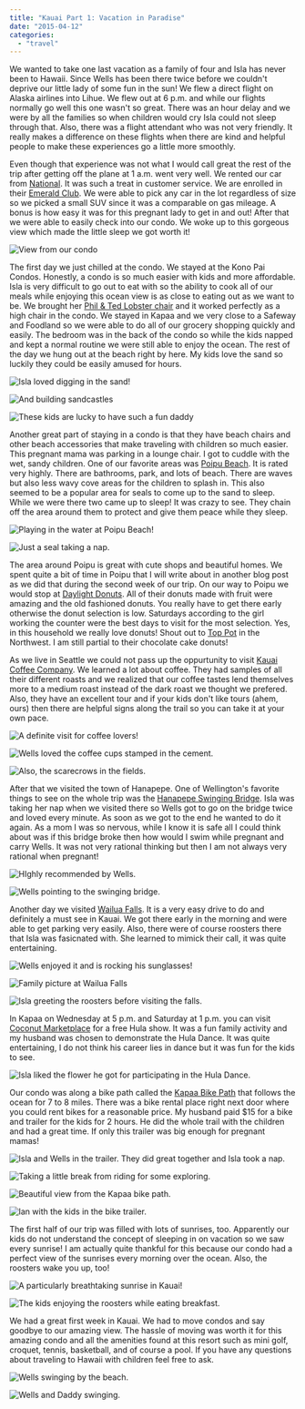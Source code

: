 ```yaml
---
title: "Kauai Part 1: Vacation in Paradise"
date: "2015-04-12"
categories:
  - "travel"
---
```


We wanted to take one last vacation as a family of four and Isla has never been to Hawaii. Since Wells has been there twice before we couldn't deprive our little lady of some fun in the sun! We flew a direct flight on Alaska airlines into Lihue. We flew out at 6 p.m. and while our flights normally go well this one wasn't so great. There was an hour delay and we were by all the families so when children would cry Isla could not sleep through that. Also, there was a flight attendant who was not very friendly. It really makes a difference on these flights when there are kind and helpful people to make these experiences go a little more smoothly.

Even though that experience was not what I would call great the rest of the trip after getting off the plane at 1 a.m. went very well. We rented our car from [National](https://www.nationalcar.com/en_US/car-rental/home.html). It was such a treat in customer service. We are enrolled in their [Emerald Club](https://www.nationalcar.com/en_US/car-rental/loyalty/enrollment/welcome.html). We were able to pick any car in the lot regardless of size so we picked a small SUV since it was a comparable on gas mileage. A bonus is how easy it was for this pregnant lady to get in and out! After that we were able to easily check into our condo. We woke up to this gorgeous view which made the little sleep we got worth it!

![View from our condo ](images/11084152_10100906090399574_7480595116588073648_o.jpg)

The first day we just chilled at the condo. We stayed at the Kono Pai Condos. Honestly, a condo is so much easier with kids and more affordable. Isla is very difficult to go out to eat with so the ability to cook all of our meals while enjoying this ocean view is as close to eating out as we want to be. We brought her [Phil & Ted Lobster chair](http://youngmodernmama.com/2015/01/philandteds-lobster/ "phil&teds Lobster") and it worked perfectly as a high chair in the condo. We stayed in Kapaa and we very close to a Safeway and Foodland so we were able to do all of our grocery shopping quickly and easily. The bedroom was in the back of the condo so while the kids napped and kept a normal routine we were still able to enjoy the ocean. The rest of the day we hung out at the beach right by here. My kids love the sand so luckily they could be easily amused for hours.

![Isla loved digging in the sand! ](images/11082255_10100906095194964_3037037691379358993_o.jpg)

![And building sandcastles ](images/11082417_10100906095025304_642701378199647751_o.jpg)

![These kids are lucky to have such a fun daddy](images/11080865_10100906095544264_8845069530066413608_o.jpg)

Another great part of staying in a condo is that they have beach chairs and other beach accessories that make traveling with children so much easier. This pregnant mama was parking in a lounge chair. I got to cuddle with the wet, sandy children. One of our favorite areas was [Poipu Beach](http://www.poipubeach.org/). It is rated very highly. There are bathrooms, park, and lots of beach. There are waves but also less wavy cove areas for the children to splash in. This also seemed to be a popular area for seals to come up to the sand to sleep. While we were there two came up to sleep! It was crazy to see. They chain off the area around them to protect and give them peace while they sleep.

![Playing in the water at Poipu Beach! ](images/10985291_10100906089725924_7805157428283119676_o.jpg)

![Just a seal taking a nap. ](images/11079996_10100906089261854_6362764457187576179_o.jpg)

The area around Poipu is great with cute shops and beautiful homes. We spent quite a bit of time in Poipu that I will write about in another blog post as we did that during the second week of our trip. On our way to Poipu we would stop at [Daylight Donuts](http://www.daylightdonuts.com/). All of their donuts made with fruit were amazing and the old fashioned donuts. You really have to get there early otherwise the donut selection is low. Saturdays according to the girl working the counter were the best days to visit for the most selection. Yes, in this household we really love donuts! Shout out to [Top Pot](http://www.toppotdoughnuts.com/) in the Northwest. I am still partial to their chocolate cake donuts!

As we live in Seattle we could not pass up the oppurtunity to visit [Kauai Coffee Company](http://kauaicoffee.com/). We learned a lot about coffee. They had samples of all their different roasts and we realized that our coffee tastes lend themselves more to a medium roast instead of the dark roast we thought we prefered. Also, they have an excellent tour and if your kids don't like tours (ahem, ours) then there are helpful signs along the trail so you can take it at your own pace.

![A definite visit for coffee lovers!](images/10497386_10100906091632104_7403379766300408489_o.jpg)

![Wells loved the coffee cups stamped in the cement. ](images/11096574_10100906091502364_4408797303916046314_o1.jpg)

![Also, the scarecrows in the fields. ](images/11080680_10100906090963444_9112761907551021252_o.jpg)

After that we visited the town of Hanapepe. One of Wellington's favorite things to see on the whole trip was the [Hanapepe Swinging Bridge](http://www.kauai.com/hanapepe-swinging-bridge). Isla was taking her nap when we visited there so Wells got to go on the bridge twice and loved every minute. As soon as we got to the end he wanted to do it again. As a mom I was so nervous, while I know it is safe all I could think about was if this bridge broke then how would I swim while pregnant and carry Wells. It was not very rational thinking but then I am not always very rational when pregnant!

![HIghly recommended by Wells.](images/10497386_10100906092096174_130217609903721609_o1.jpg)

![Wells pointing to the swinging bridge. ](images/11080765_10100906091677014_584728898864726991_o.jpg)

Another day we visited [Wailua Falls](http://www.gohawaii.com/en/kauai/regions-neighborhoods/lihue/wailua-falls/). It is a very easy drive to do and definitely a must see in Kauai. We got there early in the morning and were able to get parking very easily. Also, there were of course roosters there that Isla was fasicnated with. She learned to mimick their call, it was quite entertaining.

![Wells enjoyed it and is rocking his sunglasses! ](images/11077784_10100906087879624_8167538635625872452_o.jpg)

![Family picture at Wailua Falls ](images/11133858_10100906088114154_2473073698606269462_o-2.jpg)

![Isla greeting the roosters before visiting the falls. ](images/11149741_10100906087675034_1350055598177724996_o-1.jpg)

In Kapaa on Wednesday at 5 p.m. and Saturday at 1 p.m. you can visit [Coconut Marketplace](http://www.coconutmarketplace.com/events/hula-show) for a free Hula show. It was a fun family activity and my husband was chosen to demonstrate the Hula Dance. It was quite entertaining, I do not think his career lies in dance but it was fun for the kids to see.

![Isla liked the flower he got for participating in the Hula Dance. ](images/11059934_10100906088747884_514537004335973451_o-1.jpg)

Our condo was along a bike path called the [Kapaa Bike Path](http://www.kauaiexclusive.com/blog/Kauai-Bike-Path.php) that follows the ocean for 7 to 8 miles. There was a bike rental place right next door where you could rent bikes for a reasonable price. My husband paid $15 for a bike and trailer for the kids for 2 hours. He did the whole trail with the children and had a great time. If only this trailer was big enough for pregnant mamas!

![Isla and Wells in the trailer. They did great together and Isla took a nap. ](images/10997987_10100906092330704_6761424233386612263_o.jpg)

![Taking a little break from riding for some exploring. ](images/11080737_10100906093099164_2412739687364699765_o.jpg)

![Beautiful view from the Kapaa bike path. ](images/11051868_10100906093508344_1112264783171215428_o.jpg)

![Ian with the kids in the bike trailer. ](images/1598571_10100906093847664_7831724034900740021_o.jpg)

The first half of our trip was filled with lots of sunrises, too. Apparently our kids do not understand the concept of sleeping in on vacation so we saw every sunrise! I am actually quite thankful for this because our condo had a perfect view of the sunrises every morning over the ocean. Also, the roosters wake you up, too!

![A particularly breathtaking sunrise in Kauai! ](images/11023811_10100906089037304_1885392912150251764_o.jpg)

![The kids enjoying the roosters while eating breakfast. ](images/11083750_10100906087600184_7392352165310103819_o.jpg)

We had a great first week in Kauai. We had to move condos and say goodbye to our amazing view. The hassle of moving was worth it for this amazing condo and all the amenities found at this resort such as mini golf, croquet, tennis, basketball, and of course a pool. If you have any questions about traveling to Hawaii with children feel free to ask.

![Wells swinging by the beach. ](images/11087407_10100906094002354_1217463241413202820_o.jpg)

![Wells and Daddy swinging. ](images/11115825_10100906094626104_7545938248302153989_o.jpg)
